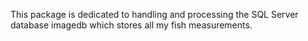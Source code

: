 This package is dedicated to handling and processing the
SQL Server database imagedb which stores all my fish measurements.